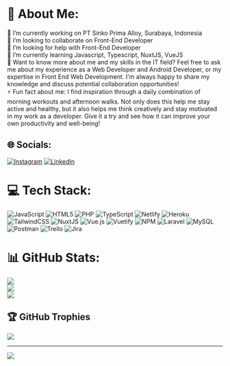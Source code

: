# 💫 About Me:
🔭 I’m currently working on PT Sinko Prima Alloy, Surabaya, Indonesia<br>👯 I’m looking to collaborate on Front-End Developer<br>🤝 I’m looking for help with Front-End Developer<br>🌱 I’m currently learning Javascript, Typescript, NuxtJS, VueJS<br>💬 Want to know more about me and my skills in the IT field? Feel free to ask me about my experience as a Web Developer and Android Developer, or my expertise in Front End Web Development. I'm always happy to share my knowledge and discuss potential collaboration opportunities!<br>⚡ Fun fact about me: I find inspiration through a daily combination of morning workouts and afternoon walks. Not only does this help me stay active and healthy, but it also helps me think creatively and stay motivated in my work as a developer. Give it a try and see how it can improve your own productivity and well-being!


## 🌐 Socials:
[![Instagram](https://img.shields.io/badge/Instagram-%23E4405F.svg?logo=Instagram&logoColor=white)](https://instagram.com/tech.programming.83) [![LinkedIn](https://img.shields.io/badge/LinkedIn-%230077B5.svg?logo=linkedin&logoColor=white)](https://linkedin.com/in/dhimas-prasetya) 

# 💻 Tech Stack:
![JavaScript](https://img.shields.io/badge/javascript-%23323330.svg?style=flat&logo=javascript&logoColor=%23F7DF1E) ![HTML5](https://img.shields.io/badge/html5-%23E34F26.svg?style=flat&logo=html5&logoColor=white) ![PHP](https://img.shields.io/badge/php-%23777BB4.svg?style=flat&logo=php&logoColor=white) ![TypeScript](https://img.shields.io/badge/typescript-%23007ACC.svg?style=flat&logo=typescript&logoColor=white) ![Netlify](https://img.shields.io/badge/netlify-%23000000.svg?style=flat&logo=netlify&logoColor=#00C7B7) ![Heroku](https://img.shields.io/badge/heroku-%23430098.svg?style=flat&logo=heroku&logoColor=white) ![TailwindCSS](https://img.shields.io/badge/tailwindcss-%2338B2AC.svg?style=flat&logo=tailwind-css&logoColor=white) ![NuxtJS](https://img.shields.io/badge/Nuxt-black?style=flat&logo=nuxt.js&logoColor=white) ![Vue.js](https://img.shields.io/badge/vuejs-%2335495e.svg?style=flat&logo=vuedotjs&logoColor=%234FC08D) ![Vuetify](https://img.shields.io/badge/Vuetify-1867C0?style=flat&logo=vuetify&logoColor=AEDDFF) ![NPM](https://img.shields.io/badge/NPM-%23000000.svg?style=flat&logo=npm&logoColor=white) ![Laravel](https://img.shields.io/badge/laravel-%23FF2D20.svg?style=flat&logo=laravel&logoColor=white) ![MySQL](https://img.shields.io/badge/mysql-%2300f.svg?style=flat&logo=mysql&logoColor=white) ![Postman](https://img.shields.io/badge/Postman-FF6C37?style=flat&logo=postman&logoColor=white) ![Trello](https://img.shields.io/badge/Trello-%23026AA7.svg?style=flat&logo=Trello&logoColor=white) ![Jira](https://img.shields.io/badge/jira-%230A0FFF.svg?style=flat&logo=jira&logoColor=white)
# 📊 GitHub Stats:
![](https://github-readme-stats.vercel.app/api?username=dimaseka83&theme=dark&hide_border=true&include_all_commits=false&count_private=false)<br/>
![](https://github-readme-streak-stats.herokuapp.com/?user=dimaseka83&theme=dark&hide_border=true)<br/>
![](https://github-readme-stats.vercel.app/api/top-langs/?username=dimaseka83&theme=dark&hide_border=true&include_all_commits=false&count_private=false&layout=compact)

## 🏆 GitHub Trophies
![](https://github-profile-trophy.vercel.app/?username=dimaseka83&theme=radical&no-frame=false&no-bg=true&margin-w=4)

---
[![](https://visitcount.itsvg.in/api?id=dimaseka83&icon=0&color=0)](https://visitcount.itsvg.in)

<!-- Proudly created with GPRM ( https://gprm.itsvg.in ) -->
